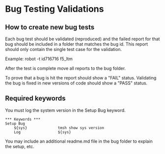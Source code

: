 # Bug Testing Validations

## How to create new bug tests

Each bug test should be validated (reproduced) and the failed report for that bug 
should be included in a folder that matches the bug id.
This report should only contain the single test case for the validation.

Example:
robot -t id716716 f5_ltm

After the test is complete move all reports to the bug folder.

To prove that a bug is hit the report should show a "FAIL" status.
Validating the bug is fixed in new versions of code should show a "PASS" status.

## Required keywords

You must log the system version in the Setup Bug keyword.

```
*** Keywords ***
Setup Bug
    ${sys}              tmsh show sys version
    Log                 ${sys}
```

You may include an additional readme.md file in the bug folder to explain the setup, etc.
